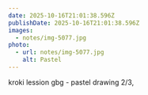 ```yaml
---
date: 2025-10-16T21:01:38.596Z
publishDate: 2025-10-16T21:01:38.596Z
images:
  - notes/img-5077.jpg
photo:
  - url: notes/img-5077.jpg
    alt: Pastel
---
```


kroki lession gbg - pastel drawing 2/3, 
